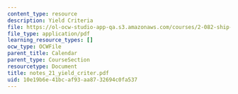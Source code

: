 ```yaml
---
content_type: resource
description: Yield Criteria
file: https://ol-ocw-studio-app-qa.s3.amazonaws.com/courses/2-082-ship-structural-analysis-design-13-122-spring-2003/10e19b6e41bcaf93aa8732694c0fa537_notes_21_yield_criter.pdf
file_type: application/pdf
learning_resource_types: []
ocw_type: OCWFile
parent_title: Calendar
parent_type: CourseSection
resourcetype: Document
title: notes_21_yield_criter.pdf
uid: 10e19b6e-41bc-af93-aa87-32694c0fa537
---
```

